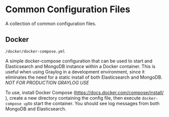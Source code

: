 # Common Configuration Files #
A collection of common configuration files.

## Docker ##
`/docker/docker-compose.yml`

A simple docker-compose configuration that can be used to start and Elasticsearch and MongoDB instance within a Docker container. This is useful when using Graylog in a development environment, since it eliminates the need for a static install of both Elasticsearch and MongoDB. *NOT FOR PRODUCTION GRAYLOG USE*

To use, install Docker Compose (https://docs.docker.com/compose/install/
), create a new directory containing the config file, then execute `docker-compose up`to start the container. You should see log messages from both MongoDB and Elasticsearch. 
